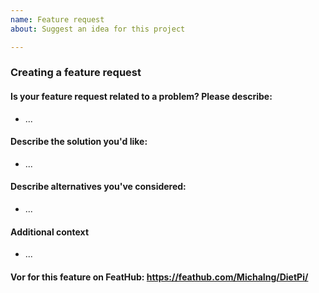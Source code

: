 ```yaml
---
name: Feature request
about: Suggest an idea for this project

---
```


### Creating a feature request

#### Is your feature request related to a problem? Please describe:
<!-- A clear and concise description of what the problem is. Ex. I'm always frustrated when [...] -->
- ...

#### Describe the solution you'd like:
<!-- A clear and concise description of what you want to happen.-->
- ...

#### Describe alternatives you've considered:
<!-- A clear and concise description of any alternative solutions or features you've considered.-->
- ...

#### Additional context
<!-- Add any other context or screenshots about the feature request here.-->
- ...

#### Vor for this feature on FeatHub: https://feathub.com/MichaIng/DietPi/
<!-- Optional: Add your request to our FeatHub page as well and replace the above link accordinly.-->
